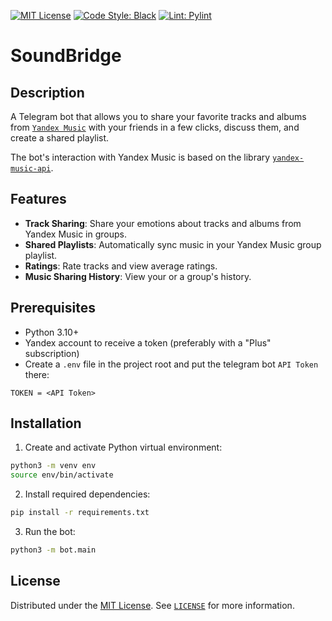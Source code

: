 [//]: # (Project readme template from https://github.com/othneildrew/Best-README-Template/)
<a name="readme-top"></a>

[![MIT License](https://img.shields.io/badge/License-MIT-green.svg )](https://choosealicense.com/licenses/mit/ )
[![Code Style: Black](https://img.shields.io/badge/code%20style-black-000000.svg )](https://github.com/psf/black )
[![Lint: Pylint](https://img.shields.io/badge/lint-pylint-yellow )](https://pypi.org/project/pylint/ )

<h1 align="left">SoundBridge</h1>

## Description

A Telegram bot that allows you to share your favorite tracks and albums from [`Yandex Music`](https://music.yandex.ru/?) with your friends in a few clicks, discuss them, and create a shared playlist.

The bot's interaction with Yandex Music is based on the library [`yandex-music-api`](https://github.com/MarshalX/yandex-music-api).

## Features

- **Track Sharing**: Share your emotions about tracks and albums from Yandex Music in groups.
- **Shared Playlists**: Automatically sync music in your Yandex Music group playlist.
- **Ratings**: Rate tracks and view average ratings.
- **Music Sharing History**: View your or a group's history.

## Prerequisites

- Python 3.10+
- Yandex account to receive a token (preferably with a "Plus" subscription)
- Create a `.env` file in the project root and put the telegram bot `API Token` there:
```
TOKEN = <API Token>
```

## Installation

1. Create and activate Python virtual environment:
```bash
python3 -m venv env
source env/bin/activate
```

2. Install required dependencies:
```bash
pip install -r requirements.txt
```

3. Run the bot:
```bash
python3 -m bot.main
```

## License

Distributed under the [MIT License](https://choosealicense.com/licenses/mit/). See [`LICENSE`](LICENSE) for more
information.
